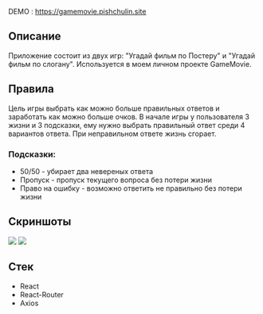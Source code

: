 DEMO : https://gamemovie.pishchulin.site

<div>
    <h2>Описание</h2>
    <p>Приложение состоит из двух игр: "Угадай фильм по Постеру" и "Угадай фильм по слогану". Используется в моем личном проекте GameMovie.</p>
</div>
<div>
    <h2>Правила</h2>
    <p>
        Цель игры выбрать как можно больше правильных ответов и заработать как можно больше очков.
        В начале игры у пользователя 3 жизни и 3 подсказки, ему нужно выбрать правильный ответ среди 4 вариантов ответа.
        При неправильном ответе жизнь сгорает.
    </p>
    <h3>Подсказки:</h3>
    <ul>
        <li>50/50 - убирает два невереных ответа</li>
        <li>Пропуск - пропуск текущего вопроса без потери жизни</li>
        <li>Право на ошибку - возможно ответить не правильно без потери жизни</li>
    </ul>
</div>
<div>
    <h2>Скриншоты</h2>
    <div class="image-wrap">
        <img src="https://pishchulin.site/img/gamemovie/Screenshot_2.png"/>
        <img src="https://pishchulin.site/img/gamemovie/Screenshot_3.png"/>
    </div>
</div>
<div>
    <h2>Стек</h2>
    <ul>
        <li>React</li>
        <li>React-Router</li>
        <li>Axios</li>
    </ul>
</div>

